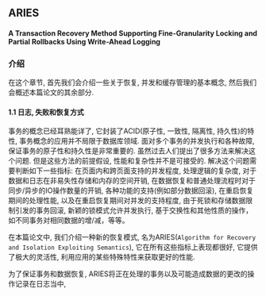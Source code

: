 ## ARIES

#### A Transaction Recovery Method Supporting Fine-Granularity Locking and Partial Rollbacks Using Write-Ahead Logging

### 介绍
在这个章节, 首先我们会介绍一些关于恢复, 并发和缓存管理的基本概念, 然后我们会概述本篇论文的其余部分.

#### 1.1 日志, 失败和恢复方式
事务的概念已经耳熟能详了, 它封装了ACID(原子性, 一致性, 隔离性, 持久性)的特性, 事务概念的应用并不局限于数据库领域. 面对多个事务的并发执行和各种故障, 保证事务的原子性和持久性是非常重要的. 虽然过去人们提出了很多方法来解决这个问题. 但是这些方法的前提假设, 性能和复杂性并不是可接受的. 解决这个问题需要判断如下一些指标: 在页面内和跨页面支持的并发程度, 处理逻辑的复杂度, 对于数据和日志在非易失性存储和内存的空间开销, 在数据恢复和普通处理流程时对于同步/异步的IO操作数量的开销, 各种功能的支持(例如部分数据回滚), 在重启恢复期间的处理性能, 以及在重启恢复期间对并发的支持程度, 由于死锁和存储数据限制引发的事务回滚, 新颖的锁模式允许并发执行, 基于交换性和其他性质的操作，如不同事务对相同数据的增/减，等等。

在本篇论文中, 我们介绍一种新的恢复模式, 名为ARIES(`Algorithm for Recovery and Isolation Exploiting Semantics`), 它在所有这些指标上表现都很好, 它提供了极大的灵活性, 利用应用的某些特殊特性来获取更好的性能.

为了保证事务和数据恢复, ARIES将正在处理的事务以及可能造成数据的更改的操作记录在日志当中, 